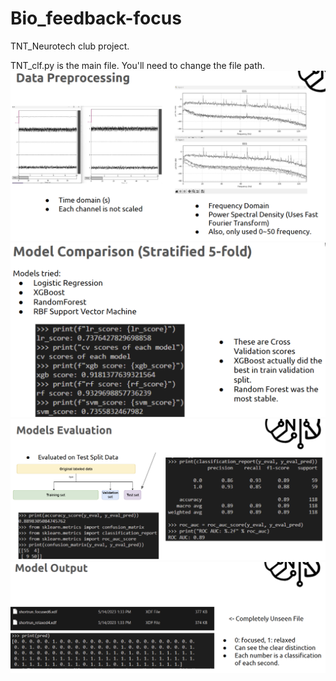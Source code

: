 # Bio_feedback-focus
TNT_Neurotech club project.

TNT_clf.py is the main file. You'll need to change the file path. 
![image](./images/data_preprocessing.png)
![image](./images/Model_comparison.png)
![image](./images/Test_eval.png)
![image](./images/Unseen_eval.png)
